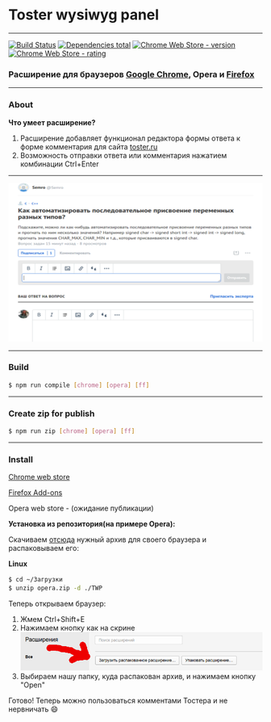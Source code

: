 # Toster wysiwyg panel

- - -
[![Build Status](https://travis-ci.org/yarkovaleksei/toster-wysiwyg-panel.svg?branch=master)](https://travis-ci.org/yarkovaleksei/toster-wysiwyg-panel)  [![Dependencies total](https://david-dm.org/yarkovaleksei/toster-wysiwyg-panel.svg)](https://david-dm.org/yarkovaleksei/toster-wysiwyg-panel.svg)  [![Chrome Web Store - version](https://img.shields.io/chrome-web-store/v/kpfolongmglpleidinnhnlefeoljdecm.svg)](https://chrome.google.com/webstore/detail/toster-wysiwyg-panel/kpfolongmglpleidinnhnlefeoljdecm?hl=ru&gl=RU)  [![Chrome Web Store - rating](https://img.shields.io/chrome-web-store/rating/kpfolongmglpleidinnhnlefeoljdecm.svg)](https://chrome.google.com/webstore/detail/toster-wysiwyg-panel/kpfolongmglpleidinnhnlefeoljdecm?hl=ru&gl=RU)

### Расширение для браузеров [Google Chrome](https://chrome.google.com/webstore/detail/toster-wysiwyg-panel/kpfolongmglpleidinnhnlefeoljdecm?hl=ru&gl=RU), Opera и [Firefox](https://addons.mozilla.org/en-US/firefox/addon/toster-wysiwyg-panel/)

- - -
### About

**Что умеет расширение?**

1. Расширение добавляет функционал редактора формы ответа к форме комментария для сайта [toster.ru](https://toster.ru)
2. Возможность отправки ответа или комментария нажатием комбинации Ctrl+Enter

- - -
[![Screenshot](img/screen.png)](img/screen.png)

- - -
### Build

```bash
$ npm run compile [chrome] [opera] [ff]
```

- - -
### Create zip for publish

```bash
$ npm run zip [chrome] [opera] [ff]
```

- - -
### Install

[Chrome web store](https://chrome.google.com/webstore/detail/toster-wysiwyg-panel/kpfolongmglpleidinnhnlefeoljdecm?hl=ru&gl=RU)

[Firefox Add-ons](https://addons.mozilla.org/en-US/firefox/addon/toster-wysiwyg-panel/)

Opera web store - (ожидание публикации)

**Установка из репозитория(на примере Opera):**

Скачиваем [отсюда](https://github.com/yarkovaleksei/toster-wysiwyg-panel/releases/latest) нужный архив для своего браузера и распаковываем его:

**Linux**
```bash
$ cd ~/Загрузки
$ unzip opera.zip -d ./TWP
```

Теперь открываем браузер:

1. Жмем Ctrl+Shift+E
2. Нажимаем кнопку как на скрине
[![Screenshot](img/opera1.png)](img/opera1.png)
3. Выбираем нашу папку, куда распакован архив, и нажимаем кнопку "Open"

Готово! Теперь можно пользоваться комментами Тостера и не нервничать :smile:
